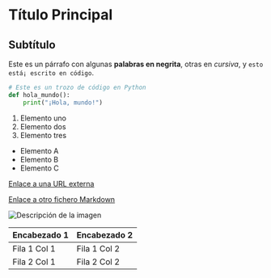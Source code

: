 
# Título Principal

## Subtí­tulo

Este es un párrafo con algunas **palabras en negrita**, otras en *cursiva*, y `esto está¡ escrito en código`.

```python
# Este es un trozo de código en Python
def hola_mundo():
    print("¡Hola, mundo!")
```

1. Elemento uno
2. Elemento dos
3. Elemento tres

- Elemento A
- Elemento B
- Elemento C

[Enlace a una URL externa](https://www.google.es)

[Enlace a otro fichero Markdown](./hola.md)

![Descripción de la imagen](https://img.imagenescool.com/ic/hola/hola_032.jpg)

| Encabezado 1 | Encabezado 2 |
|--------------|--------------|
| Fila 1 Col 1 | Fila 1 Col 2 |
| Fila 2 Col 1 | Fila 2 Col 2 |